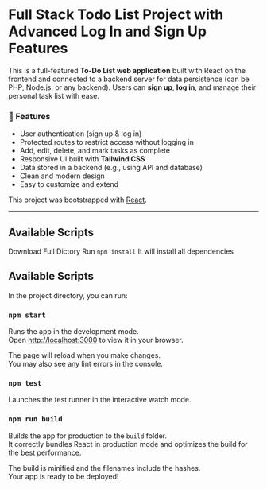 # Full Stack Todo List Project with Advanced Log In and Sign Up Features

This is a full-featured **To-Do List web application** built with React on the frontend and connected to a backend server for data persistence (can be PHP, Node.js, or any backend). Users can **sign up**, **log in**, and manage their personal task list with ease.

### 🚀 Features

- User authentication (sign up & log in)
- Protected routes to restrict access without logging in
- Add, edit, delete, and mark tasks as complete
- Responsive UI built with **Tailwind CSS**
- Data stored in a backend (e.g., using API and database)
- Clean and modern design
- Easy to customize and extend

This project was bootstrapped with [React](https://github.com/rifatxtra/react-tailwind-template).

---

## Available Scripts
Download Full Dictory
Run `npm install`
It will install all dependencies


## Available Scripts

In the project directory, you can run:

### `npm start`

Runs the app in the development mode.  
Open [http://localhost:3000](http://localhost:3000) to view it in your browser.

The page will reload when you make changes.  
You may also see any lint errors in the console.

### `npm test`

Launches the test runner in the interactive watch mode.

### `npm run build`

Builds the app for production to the `build` folder.  
It correctly bundles React in production mode and optimizes the build for the best performance.

The build is minified and the filenames include the hashes.  
Your app is ready to be deployed!
